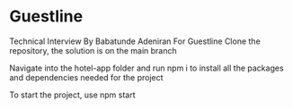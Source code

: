 # Guestline
Technical Interview By Babatunde Adeniran For Guestline
Clone the repository, the solution is on the main branch


Navigate into the hotel-app folder and run npm i to install all the packages and dependencies needed for the project


To start the project, use npm start
